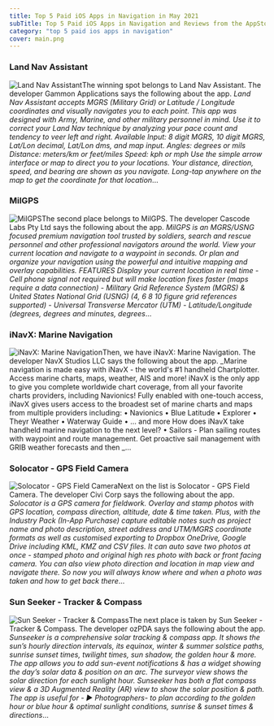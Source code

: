 ```yaml
---
title: Top 5 Paid iOS Apps in Navigation in May 2021
subTitle: Top 5 Paid iOS Apps in Navigation and Reviews from the AppStore in May 2021.
category: "top 5 paid ios apps in navigation"
cover: main.png
---
```


### Land Nav Assistant

![Land Nav Assistant](https://is1-ssl.mzstatic.com/image/thumb/Purple118/v4/f7/6f/7a/f76f7a4e-bb5a-0484-ac08-cd1aa7e0d3d4/AppIcon-0-1x_U007emarketing-0-0-85-220-0-10.png/100x100bb.png)The winning spot belongs to Land Nav Assistant. The developer Gammon Applications says the following about the app. _Land Nav Assistant accepts MGRS (Military Grid) or Latitude / Longitude coordinates and visually navigates you to each point.  This app was designed with Army, Marine, and other military personnel in mind. Use it to correct your Land Nav technique by analyzing your pace count and tendency to veer left and right.  Available Input: 8 digit MGRS, 10 digit MGRS, Lat/Lon decimal, Lat/Lon dms, and map input.  Angles: degrees or mils Distance: meters/km or feet/miles Speed: kph or mph  Use the simple arrow interface or map to direct you to your locations. Your distance, direction, speed, and bearing are shown as you navigate.  Long-tap anywhere on the map to get the coordinate for that location_...

### MilGPS

![MilGPS](https://is2-ssl.mzstatic.com/image/thumb/Purple114/v4/01/42/db/0142db97-03c8-0b86-2ff5-30afc99754d2/AppIcon-1x_U007emarketing-0-10-0-85-220.png/100x100bb.png)The second place belongs to MilGPS. The developer Cascode Labs Pty Ltd says the following about the app. _MilGPS is an MGRS/USNG focused premium navigation tool trusted by soldiers, search and rescue personnel and other professional navigators around the world. View your current location and navigate to a waypoint in seconds. Or plan and organize your navigation using the powerful and intuitive mapping and overlay capabilities.  FEATURES Display your current location in real time - Cell phone signal not required but will make location fixes faster (maps require a data connection) - Military Grid Reference System (MGRS) & United States National Grid (USNG) (4, 6 8 10 figure grid references supported) - Universal Transverse Mercator (UTM) - Latitude/Longitude (degrees, degrees and minutes, degrees_...

### iNavX: Marine Navigation

![iNavX: Marine Navigation](https://is2-ssl.mzstatic.com/image/thumb/Purple125/v4/6a/9c/e7/6a9ce738-4207-0891-6d6e-fc23d053b02f/AppIcon-0-0-1x_U007emarketing-0-0-0-9-0-0-sRGB-0-0-0-GLES2_U002c0-512MB-85-220-0-0.png/100x100bb.png)Then, we have iNavX: Marine Navigation. The developer NavX Studios LLC says the following about the app. _Marine navigation is made easy with iNavX - the world's #1 handheld Chartplotter. Access marine charts, maps, weather, AIS and more!   iNavX is the only app to give you complete worldwide chart coverage, from all your favorite charts providers, including Navionics! Fully enabled with one-touch access, iNavX gives users access to the broadest set of marine charts and maps from multiple providers including:  • Navionics • Blue Latitude • Explorer  • Theyr Weather  • Waterway Guide • … and more  How does iNavX take handheld marine navigation to the next level? • Sailors -  Plan sailing routes with waypoint and route management. Get proactive sail management with GRIB weather forecasts and then _...

### Solocator - GPS Field Camera

![Solocator - GPS Field Camera](https://is3-ssl.mzstatic.com/image/thumb/Purple124/v4/b1/27/95/b1279514-bcc1-ec4e-1fec-1ff4185ce9ca/AppIcon-0-0-1x_U007emarketing-0-0-0-7-0-0-sRGB-0-0-0-GLES2_U002c0-512MB-85-220-0-0.png/100x100bb.png)Next on the list is Solocator - GPS Field Camera. The developer Civi Corp says the following about the app. _Solocator is a GPS camera for fieldwork. Overlay and stamp photos with GPS location, compass direction, altitude, date & time taken. Plus, with the Industry Pack (In-App Purchase) capture editable notes such as project name and photo description, street address and UTM/MGRS coordinate formats as well as customised exporting to Dropbox OneDrive, Google Drive including KML, KMZ and CSV files. It can auto save two photos at once - stamped photo and original high res photo with back or front facing camera. You can also view photo direction and location in map view and navigate there. So now you will always know where and when a photo was taken and how to get back there_...

### Sun Seeker - Tracker & Compass

![Sun Seeker - Tracker & Compass](https://is4-ssl.mzstatic.com/image/thumb/Purple125/v4/18/7f/9c/187f9c6f-dd7c-b99c-4d88-71943159c48f/AppIcon-0-0-1x_U007emarketing-0-0-0-10-0-0-sRGB-0-0-0-GLES2_U002c0-512MB-85-220-0-0.png/100x100bb.png)The next place is taken by Sun Seeker - Tracker & Compass. The developer ozPDA says the following about the app. _Sunseeker is a comprehensive solar tracking & compass app. It shows the sun’s hourly direction intervals, its equinox, winter & summer solstice paths, sunrise sunset times, twilight times, sun shadow, the golden hour & more. The app allows you to add sun-event notifications & has a widget showing the day’s solar data & position on an arc. The surveyor view shows the solar direction for each sunlight hour. Sunseeker has both a flat compass view & a 3D Augmented Reality (AR) view to show the solar position & path.  The app is useful for -   ▶ Photographers- to plan according to the golden hour or blue hour & optimal sunlight conditions, sunrise & sunset times & directions_...

